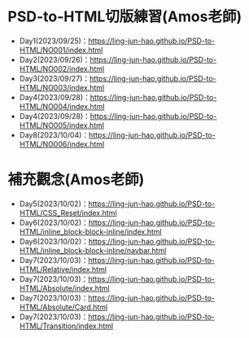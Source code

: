 # PSD-to-HTML切版練習(Amos老師)
- Day1(2023/09/25)：https://ling-jun-hao.github.io/PSD-to-HTML/NO001/index.html
- Day2(2023/09/26)：https://ling-jun-hao.github.io/PSD-to-HTML/NO002/index.html
- Day3(2023/09/27)：https://ling-jun-hao.github.io/PSD-to-HTML/NO003/index.html
- Day4(2023/09/28)：https://ling-jun-hao.github.io/PSD-to-HTML/NO004/index.html
- Day4(2023/09/28)：https://ling-jun-hao.github.io/PSD-to-HTML/NO005/index.html
- Day8(2023/10/04)：https://ling-jun-hao.github.io/PSD-to-HTML/NO006/index.html
# 補充觀念(Amos老師)
- Day5(2023/10/02)：https://ling-jun-hao.github.io/PSD-to-HTML/CSS_Reset/index.html
- Day6(2023/10/02)：https://ling-jun-hao.github.io/PSD-to-HTML/inline_block-block-inline/index.html
- Day6(2023/10/02)：https://ling-jun-hao.github.io/PSD-to-HTML/inline_block-block-inline/navbar.html
- Day7(2023/10/03)：https://ling-jun-hao.github.io/PSD-to-HTML/Relative/index.html
- Day7(2023/10/03)：https://ling-jun-hao.github.io/PSD-to-HTML/Absolute/index.html
- Day7(2023/10/03)：https://ling-jun-hao.github.io/PSD-to-HTML/Absolute/Card.html
- Day7(2023/10/03)：https://ling-jun-hao.github.io/PSD-to-HTML/Transition/index.html